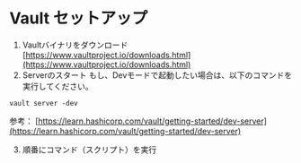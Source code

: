 # Vault セットアップ

1. Vaultバイナリをダウンロード
	[https://www.vaultproject.io/downloads.html](https://www.vaultproject.io/downloads.html)
2. Serverのスタート
もし、Devモードで起動したい場合は、以下のコマンドを実行してください。

```
vault server -dev
```

参考：
[https://learn.hashicorp.com/vault/getting-started/dev-server](https://learn.hashicorp.com/vault/getting-started/dev-server)

3. 順番にコマンド（スクリプト）を実行



